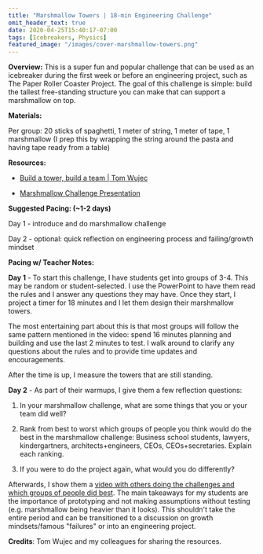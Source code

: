 ```yaml
---
title: "Marshmallow Towers | 18-min Engineering Challenge"
omit_header_text: true
date: 2020-04-25T15:40:17-07:00
tags: [Icebreakers, Physics]
featured_image: "/images/cover-marshmallow-towers.png"
---
```


**Overview:** This is a super fun and popular challenge that can be used as an icebreaker during the first week or before an engineering project, such as The Paper Roller Coaster Project. The goal of this challenge is simple: build the tallest free-standing structure you can make that can support a marshmallow on top.

**Materials:**

Per group: 20 sticks of spaghetti, 1 meter of string, 1 meter of tape, 1 marshmallow (I prep this by wrapping the string around the pasta and having tape ready from a table)

**Resources:**

- [Build a tower, build a team | Tom Wujec](https://youtu.be/H0_yKBitO8M)

- [Marshmallow Challenge Presentation](/downloads/marshmallow-challenge-presentation.pptx)

**Suggested Pacing: (~1-2 days)**

Day 1 - introduce and do marshmallow challenge

Day 2 - optional: quick reflection on engineering process and failing/growth mindset

**Pacing w/ Teacher Notes:**

**Day 1** - To start this challenge, I have students get into groups of 3-4. This may be random or student-selected. I use the PowerPoint to have them read the rules and I answer any questions they may have. Once they start, I project a timer for 18 minutes and I let them design their marshmallow towers.

The most entertaining part about this is that most groups will follow the same pattern mentioned in the video: spend 16 minutes planning and building and use the last 2 minutes to test. I walk around to clarify any questions about the rules and to provide time updates and encouragements.

After the time is up, I measure the towers that are still standing.

**Day 2** - As part of their warmups, I give them a few reflection questions:

1. In your marshmallow challenge, what are some things that you or your team did well?

2. Rank from best to worst which groups of people you think would do the best in the marshmallow challenge: Business school students, lawyers, kindergartners, architects+engineers, CEOs, CEOs+secretaries. Explain each ranking.

3. If you were to do the project again, what would you do differently?

Afterwards, I show them a [video with others doing the challenges and which groups of people did best](https://youtu.be/H0_yKBitO8M). The main takeaways for my students are the importance of prototyping and not making assumptions without testing (e.g. marshmallow being heavier than it looks). This shouldn't take the entire period and can be transitioned to a discussion on growth mindsets/famous "failures" or into an engineering project.

**Credits**: Tom Wujec and my colleagues for sharing the resources.
